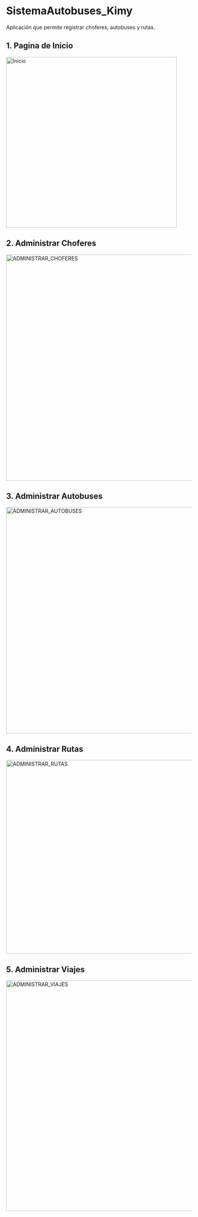 # SistemaAutobuses_Kimy
Aplicación que permite registrar choferes, autobuses y rutas.

## 1. Pagina de Inicio
<img width="463" alt="Inicio" src="https://user-images.githubusercontent.com/88993892/130173275-a8abf98b-ea83-4291-ba5c-d8f8308c0d39.PNG">

## 2. Administrar Choferes
<img width="613" alt="ADMINISTRAR_CHOFERES" src="https://user-images.githubusercontent.com/88993892/130175231-0c57e8e5-c24e-46ff-a9ce-c7379d83c223.PNG">

## 3. Administrar Autobuses
<img width="613" alt="ADMINISTRAR_AUTOBUSES" src="https://user-images.githubusercontent.com/88993892/130176691-d34bf05b-a81b-4ac2-b752-1c51ff17ff2a.PNG">

## 4. Administrar Rutas
<img width="525" alt="ADMINISTRAR_RUTAS" src="https://user-images.githubusercontent.com/88993892/130177753-3a2d9af2-5eed-4dff-bdc7-123658933258.PNG">

## 5. Administrar Viajes
<img width="625" alt="ADMINISTRAR_VIAJES" src="https://user-images.githubusercontent.com/88993892/130177851-a9e49f83-914f-4011-a8b4-0e3c2c0e4021.PNG">





